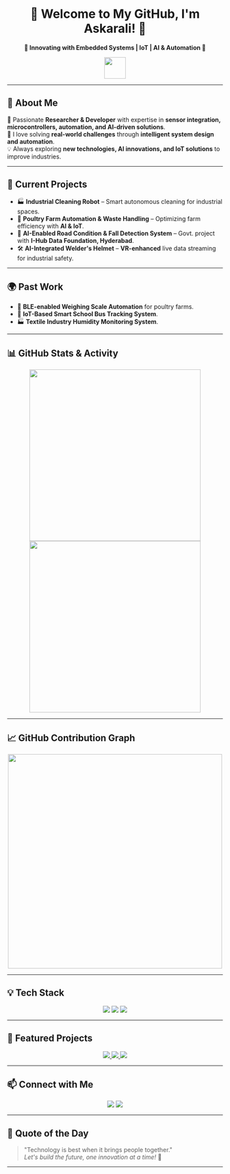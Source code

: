 <h1 align="center">🌟 Welcome to My GitHub, I'm Askarali! 🚀</h1>  
<p align="center">
  <b>🔹 Innovating with Embedded Systems | IoT | AI & Automation 🔹</b>
</p>  

<p align="center">
  <img src="https://media.giphy.com/media/hvRJCLFzcasrR4ia7z/giphy.gif" width="50px">
</p>  

---

## 👋 **About Me**
🔬 Passionate **Researcher & Developer** with expertise in **sensor integration, microcontrollers, automation, and AI-driven solutions**.  
🎯 I love solving **real-world challenges** through **intelligent system design and automation**.  
💡 Always exploring **new technologies, AI innovations, and IoT solutions** to improve industries.  

---

## 🔧 **Current Projects**
- 🏭 **Industrial Cleaning Robot** – Smart autonomous cleaning for industrial spaces.  
- 🐓 **Poultry Farm Automation & Waste Handling** – Optimizing farm efficiency with **AI & IoT**.  
- 🤖 **AI-Enabled Road Condition & Fall Detection System** – Govt. project with **I-Hub Data Foundation, Hyderabad**.  
- 🛠️ **AI-Integrated Welder's Helmet** – **VR-enhanced** live data streaming for industrial safety.  

---

## 🌍 **Past Work**
- 🚀 **BLE-enabled Weighing Scale Automation** for poultry farms.  
- 🏫 **IoT-Based Smart School Bus Tracking System**.  
- 🏭 **Textile Industry Humidity Monitoring System**.  

---

## 📊 **GitHub Stats & Activity**  
<p align="center">
  <img src="https://github-readme-stats.vercel.app/api?username=yourusername&show_icons=true&theme=tokyonight" width="400px" />
  <img src="https://github-readme-streak-stats.herokuapp.com/?user=yourusername&theme=tokyonight" width="400px" />
</p>  

---

## 📈 **GitHub Contribution Graph**
<p align="center">
  <img src="https://github-contributor-stats.vercel.app/api?username=yourusername&theme=dracula" width="500px" />
</p>

---

## 💡 **Tech Stack**
<p align="center">
  <img src="https://img.shields.io/badge/Microcontrollers-ATmega328 | ESP8266 | Jetson_Nano-orange?style=flat-square" />
  <img src="https://img.shields.io/badge/Sensors-IMU | Load Cell | Environmental-green?style=flat-square" />
  <img src="https://img.shields.io/badge/Tools-KiCad | Thonny | MPLAB-blue?style=flat-square" />
</p>  

---

## 🚀 **Featured Projects**
<p align="center">
  <a href="https://github.com/yourusername/IndustrialCleaningRobot">
    <img src="https://img.shields.io/badge/Project-Industrial_Cleaning_Robot-red?style=for-the-badge" />
  </a>
  <a href="https://github.com/yourusername/PoultryFarmAutomation">
    <img src="https://img.shields.io/badge/Project-Poultry_Farm_Automation-green?style=for-the-badge" />
  </a>
  <a href="https://github.com/yourusername/AIFallDetection">
    <img src="https://img.shields.io/badge/Project-AI_Fall_Detection-blue?style=for-the-badge" />
  </a>
</p>  

---

## 📫 **Connect with Me**
<p align="center">
  <a href="mailto:askar.zts@gmail.com"><img src="https://img.shields.io/badge/Email-Contact-blue?style=flat-square&logo=gmail" /></a>
  <a href="https://www.linkedin.com/in/askarali-n-920716165/"><img src="https://img.shields.io/badge/LinkedIn-Connect-blue?style=flat-square&logo=linkedin" /></a>
</p>  

---

## 🎯 **Quote of the Day**
> "Technology is best when it brings people together."  
> _Let's build the future, one innovation at a time!_ 🚀  

---

